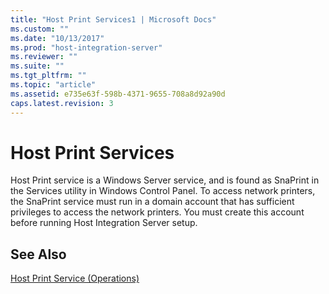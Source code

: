 ```yaml
---
title: "Host Print Services1 | Microsoft Docs"
ms.custom: ""
ms.date: "10/13/2017"
ms.prod: "host-integration-server"
ms.reviewer: ""
ms.suite: ""
ms.tgt_pltfrm: ""
ms.topic: "article"
ms.assetid: e735e63f-598b-4371-9655-708a8d92a90d
caps.latest.revision: 3
---
```

# Host Print Services
Host Print service is a Windows Server service, and is found as SnaPrint in the Services utility in Windows Control Panel. To access network printers, the SnaPrint service must run in a domain account that has sufficient privileges to access the network printers. You must create this account before running Host Integration Server setup.  
  
## See Also  
 [Host Print Service (Operations)](../core/host-print-service-operations.md)